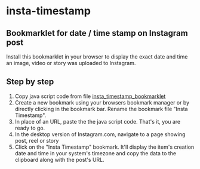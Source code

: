 # insta-timestamp
## Bookmarklet for date / time stamp on Instagram post
Install this bookmarklet in your browser to display the exact date and time an image, video or story was uploaded to Instagram.

## Step by step
1) Copy java script code from file [insta_timestamp_bookmarklet]([insta_timestamp_bookmarklet](https://github.com/stegers/insta-timestamp/blob/main/insta_timestamp_bookmarklet))
2) Create a new bookmark using your browsers bookmark manager or by directly clicking in the bookmark bar. Rename the bookmark file "Insta Timestamp".
3) In place of an URL, paste the the java script code. That's it, you are ready to go. 
4) In the desktop version of Instagram.com, navigate to a page showing post, reel or story 
5) Click on the "Insta Timestamp" bookmark. It'll display the item's creation date and time in your system's timezone and copy the data to the clipboard along with the post's URL.  

